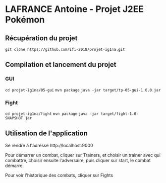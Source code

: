 # LAFRANCE Antoine - Projet J2EE Pokémon

## Récupération du projet 

`git clone https://github.com/ifi-2018/projet-ig1na.git`

## Compilation et lancement du projet

### GUI

`cd projet-ig1na/05-gui`
`mvn package`
`java -jar target/tp-05-gui-1.0.0.jar`

### Fight

`cd projet-ig1na/fight`
`mvn package`
`java -jar target/fight-1.0-SNAPSHOT.jar`

## Utilisation de l'application

Se rendre à l'adresse http://localhost:9000

Pour démarrer un combat, cliquer sur Trainers, et choisir un trainer avec qui combattre, choisir ensuite l'adversaire, puis cliquer sur start, le combat démarre.

Pour voir l'historique des combats, cliquer sur Fights

